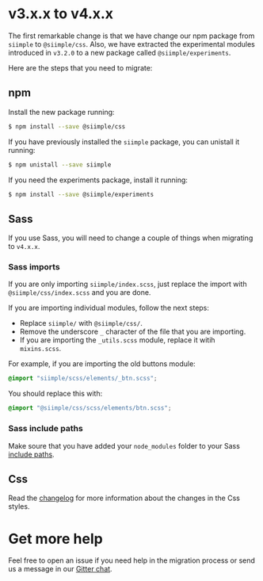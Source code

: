 # v3.x.x to v4.x.x

The first remarkable change is that we have change our npm package from `siimple` to `@siimple/css`. 
Also, we have extracted the experimental modules introduced in `v3.2.0` to a new package called `@siimple/experiments`.

Here are the steps that you need to migrate:

## npm

Install the new package running:

```bash
$ npm install --save @siimple/css
```

If you have previously installed the `siimple` package, you can unistall it running:

```bash
$ npm unistall --save siimple
```

If you need the experiments package, install it running:

```bash
$ npm install --save @siimple/experiments
```

## Sass

If you use Sass, you will need to change a couple of things when migrating to `v4.x.x`.

### Sass imports

If you are only importing `siimple/index.scss`, just replace the import with `@siimple/css/index.scss` and you are done.

If you are importing individual modules, follow the next steps:
- Replace `siimple/` with `@siimple/css/`.
- Remove the underscore `_` character of the file that you are importing.
- If you are importing the `_utils.scss` module, replace it witih `mixins.scss`.

For example, if you are importing the old buttons module:

```scss
@import "siimple/scss/elements/_btn.scss";
```

You should replace this with:

```scss
@import "@siimple/css/scss/elements/btn.scss";
```

### Sass include paths

Make soure that you have added your `node_modules` folder to your Sass [include paths](https://github.com/sass/node-sass#includepaths).

## Css

Read the [changelog](./CHANGELOG.md) for more information about the changes in the Css styles. 

# Get more help

Feel free to open an issue if you need help in the migration process or send us a message in our [Gitter chat](https://gitter.im/siimple/siimple).


